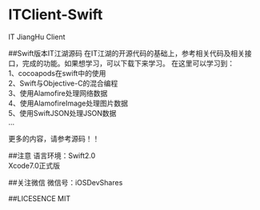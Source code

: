 # ITClient-Swift
IT JiangHu Client

##Swift版本IT江湖源码
在IT江湖的开源代码的基础上，参考相关代码及相关接口，完成的功能。如果想学习，可以下载下来学习。
在这里可以学习到：</br>
1、cocoapods在swift中的使用</br>
2、Swift与Objective-C的混合编程</br>
3、使用Alamofire处理网络数据</br>
4、使用AlamofireImage处理图片数据</br>
5、使用SwiftJSON处理JSON数据</br>
...</br>

更多的内容，请参考源码！！

##注意
语言环境：Swift2.0</br>
Xcode7.0正式版</br>

##关注微信
微信号：iOSDevShares


##LICESENCE
MIT

